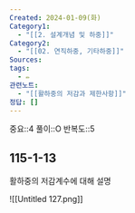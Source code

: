 ```yaml
---
Created: 2024-01-09(화)
Category1:
  - "[[2. 설계개념 및 하중]]"
Category2:
  - "[[02. 연직하중, 기타하중]]"
Sources: 
tags:
  - ✏️
관련노트:
  - "[[활하중의 저감과 제한사항]]"
정답: []
---
```

중요::4
풀이::O
반복도::5

## 115-1-13

활하중의 저감계수에 대해 설명

![[Untitled 127.png]]